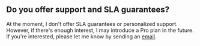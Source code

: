 ## Do you offer support and SLA guarantees?

At the moment, I don't offer SLA guarantees or personalized support. However, if there's enough interest, I may introduce a Pro plan in the future. If you're interested, please let me know by sending an [email](mailto:zsolt@openfreemap.org).
